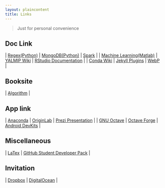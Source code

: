 ```yaml
---
layout: plaincontent
title: Links
---
```


> Just for personal convenience


## Doc Link

| [Regex(Python)](https://docs.python.org/2/library/re.html) | [MongoDB(Python)](http://docs.mongodb.org/getting-started/python/) | [Spark](https://spark.apache.org/documentation.html) |
| [Machine Learning(Matlab)](http://cn.mathworks.com/machine-learning/) | [YALMIP Wiki](http://users.isy.liu.se/johanl/yalmip/) | [RStudio Documentation](https://support.rstudio.com/hc/en-us/categories/200035113-Documentation?version=0.98.507&mode=desktop) |
| [Conda Wiki](http://conda.pydata.org/docs/index.html) | [Jekyll Plugins](http://jekyllcn.com/docs/plugins/) | [WebP](https://developers.google.com/speed/webp/docs/using) |


## Booksite

| [Algorithm](http://algs4.cs.princeton.edu/home/) |


## App link

| [Anaconda](http://docs.continuum.io/anaconda/index.html) | [OriginLab](http://originlab.com/) | [Prezi Presentation](http://prezi.com/) |
| [GNU Octave](http://www.gnu.org/software/octave/) | [Octave Forge](http://sourceforge.net/projects/octave/) | [Android DevKits](http://developer.android.com/sdk/index.html) |


## Miscellaneous

| [LaTex](http://www.latex-project.org/) | [GitHub Student Developer Pack](https://education.github.com/pack/offers) |


## Invitation

| [Dropbox](https://db.tt/j1h8LSpu) | [DigitalOcean](https://www.digitalocean.com/?refcode=cd2f8bc40d75) |


